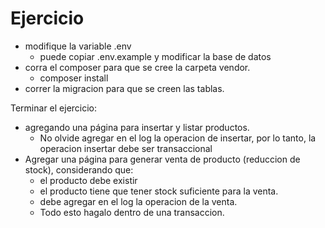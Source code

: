 # Ejercicio

* modifique la variable .env
  * puede copiar .env.example y modificar la base de datos
* corra el composer para que se cree la carpeta vendor.
  * composer install
* correr la migracion para que se creen las tablas.

Terminar el ejercicio:

* agregando una página para insertar y listar productos. 
  * No olvide agregar en el log la operacion de insertar, por lo tanto, la operacion insertar debe ser transaccional
* Agregar una página para generar venta de producto (reduccion de stock), considerando que:
  * el producto debe existir
  * el producto tiene que tener stock suficiente para la venta.
  * debe agregar en el log la operacion de la venta.
  * Todo esto hagalo dentro de una transaccion.

